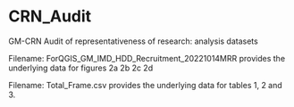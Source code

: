 # CRN_Audit
GM-CRN Audit of representativeness of research: analysis datasets

Filename: ForQGIS_GM_IMD_HDD_Recruitment_20221014MRR provides the underlying data for figures 2a 2b 2c 2d

Filename: Total_Frame.csv provides the underlying data for tables 1, 2 and 3.
